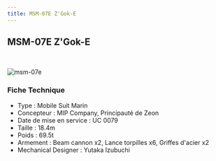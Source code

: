 ```yaml
---
title: MSM-07E Z'Gok-E
---
```


MSM-07E Z'Gok-E
---------------


 


![msm-07e](/images/stories/saga/gundam0080/ms/zeon/msm-07e.png)


### Fiche Technique


- Type : Mobile Suit Marin  
- Concepteur : MIP Company, Principauté de Zeon  
- Date de mise en service : UC 0079  
- Taille : 18.4m  
- Poids : 69.5t  
- Armement : Beam cannon x2, Lance torpilles x6, Griffes d'acier x2  
- Mechanical Designer : Yutaka Izubuchi


